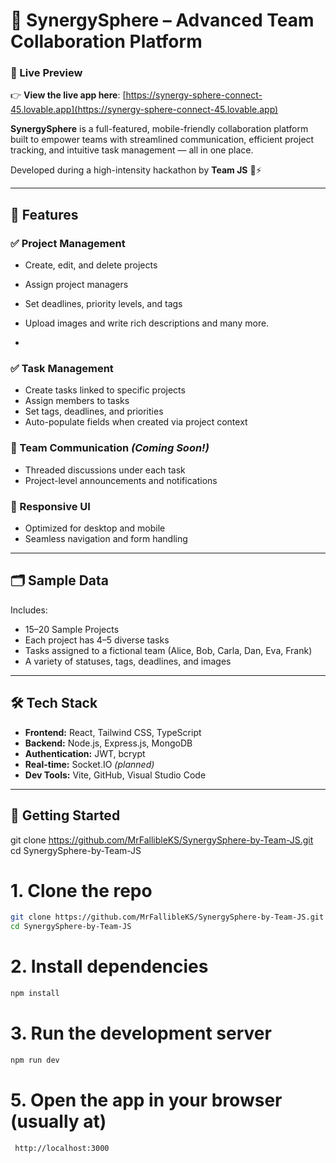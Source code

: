 # 🚀 SynergySphere – Advanced Team Collaboration Platform

### 🔗 Live Preview

👉 **View the live app here**: [https://synergy-sphere-connect-45.lovable.app](https://synergy-sphere-connect-45.lovable.app)

**SynergySphere** is a full-featured, mobile-friendly collaboration platform built to empower teams with streamlined communication, efficient project tracking, and intuitive task management — all in one place.

Developed during a high-intensity hackathon by **Team JS** 🧠⚡

---

## 🧩 Features

### ✅ Project Management
- Create, edit, and delete projects
- Assign project managers
- Set deadlines, priority levels, and tags
- Upload images and write rich descriptions and many more.

- 

### ✅ Task Management
- Create tasks linked to specific projects
- Assign members to tasks
- Set tags, deadlines, and priorities
- Auto-populate fields when created via project context

### 💬 Team Communication *(Coming Soon!)*
- Threaded discussions under each task
- Project-level announcements and notifications

### 📱 Responsive UI
- Optimized for desktop and mobile
- Seamless navigation and form handling

---

## 🗂 Sample Data

Includes:
- 15–20 Sample Projects
- Each project has 4–5 diverse tasks
- Tasks assigned to a fictional team (Alice, Bob, Carla, Dan, Eva, Frank)
- A variety of statuses, tags, deadlines, and images

---

## 🛠 Tech Stack

- **Frontend:** React, Tailwind CSS, TypeScript
- **Backend:** Node.js, Express.js, MongoDB
- **Authentication:** JWT, bcrypt
- **Real-time:** Socket.IO *(planned)*
- **Dev Tools:** Vite, GitHub, Visual Studio Code

---

## 🚀 Getting Started




git clone https://github.com/MrFallibleKS/SynergySphere-by-Team-JS.git
cd SynergySphere-by-Team-JS

# 1. Clone the repo
```bash
git clone https://github.com/MrFallibleKS/SynergySphere-by-Team-JS.git
cd SynergySphere-by-Team-JS
```
# 2. Install dependencies
```bash
npm install
```

# 3. Run the development server
```bash
npm run dev
```
# 5. Open the app in your browser (usually at)
```bash
 http://localhost:3000
```

